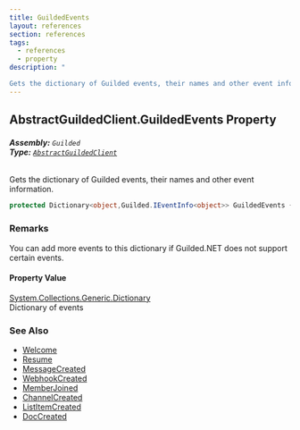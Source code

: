 ```yaml
---
title: GuildedEvents
layout: references
section: references
tags:
  - references
  - property
description: "

Gets the dictionary of Guilded events, their names and other event information."
---
```


## AbstractGuildedClient.GuildedEvents Property
###### **Assembly:** `Guilded`<br/>**Type:** [`AbstractGuildedClient`](AbstractGuildedClient.md 'Guilded.AbstractGuildedClient')

Gets the dictionary of Guilded events, their names and other event information.

```csharp
protected Dictionary<object,Guilded.IEventInfo<object>> GuildedEvents { get; set; }
```

### Remarks
  
You can add more events to this dictionary if Guilded.NET does not support certain events.

#### Property Value
[System.Collections.Generic.Dictionary](https://docs.microsoft.com/en-us/dotnet/api/System.Collections.Generic.Dictionary 'System.Collections.Generic.Dictionary')  
Dictionary of events

### See Also
- [Welcome](AbstractGuildedClient.Welcome.md 'Guilded.AbstractGuildedClient.Welcome')
- [Resume](AbstractGuildedClient.Resume.md 'Guilded.AbstractGuildedClient.Resume')
- [MessageCreated](AbstractGuildedClient.MessageCreated.md 'Guilded.AbstractGuildedClient.MessageCreated')
- [WebhookCreated](AbstractGuildedClient.WebhookCreated.md 'Guilded.AbstractGuildedClient.WebhookCreated')
- [MemberJoined](AbstractGuildedClient.MemberJoined.md 'Guilded.AbstractGuildedClient.MemberJoined')
- [ChannelCreated](AbstractGuildedClient.ChannelCreated.md 'Guilded.AbstractGuildedClient.ChannelCreated')
- [ListItemCreated](AbstractGuildedClient.ListItemCreated.md 'Guilded.AbstractGuildedClient.ListItemCreated')
- [DocCreated](AbstractGuildedClient.DocCreated.md 'Guilded.AbstractGuildedClient.DocCreated')